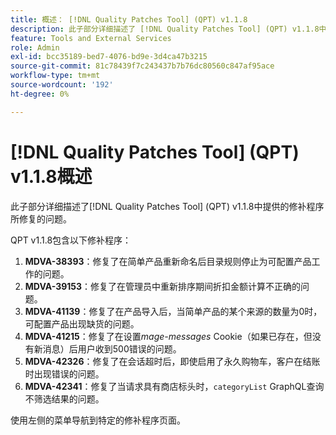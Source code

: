 ```yaml
---
title: 概述： [!DNL Quality Patches Tool] (QPT) v1.1.8
description: 此子部分详细描述了 [!DNL Quality Patches Tool] (QPT) v1.1.8中提供的修补程序所修复的问题。
feature: Tools and External Services
role: Admin
exl-id: bcc35189-bed7-4076-bd9e-3d4ca47b3215
source-git-commit: 81c78439f7c243437b7b76dc80560c847af95ace
workflow-type: tm+mt
source-wordcount: '192'
ht-degree: 0%

---
```


# [!DNL Quality Patches Tool] (QPT) v1.1.8概述

此子部分详细描述了[!DNL Quality Patches Tool] (QPT) v1.1.8中提供的修补程序所修复的问题。

QPT v1.1.8包含以下修补程序：

1. **MDVA-38393**：修复了在简单产品重新命名后目录规则停止为可配置产品工作的问题。
1. **MDVA-39153**：修复了在管理员中重新排序期间折扣金额计算不正确的问题。
1. **MDVA-41139**：修复了在产品导入后，当简单产品的某个来源的数量为0时，可配置产品出现缺货的问题。
1. **MDVA-41215**：修复了在设置&#x200B;*mage-messages* Cookie（如果已存在，但没有新消息）后用户收到500错误的问题。
1. **MDVA-42326**：修复了在会话超时后，即使启用了永久购物车，客户在结账时出现错误的问题。
1. **MDVA-42341**：修复了当请求具有商店标头时，`categoryList` GraphQL查询不筛选结果的问题。

使用左侧的菜单导航到特定的修补程序页面。

